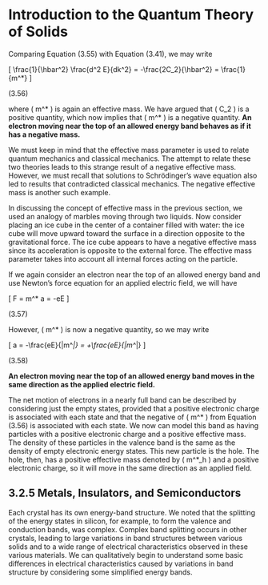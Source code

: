 # Introduction to the Quantum Theory of Solids

Comparing Equation (3.55) with Equation (3.41), we may write

\[
\frac{1}{\hbar^2} \frac{d^2 E}{dk^2} = -\frac{2C_2}{\hbar^2} = \frac{1}{m^*}
\]

(3.56)

where \( m^* \) is again an effective mass. We have argued that \( C_2 \) is a positive quantity, which now implies that \( m^* \) is a negative quantity. **An electron moving near the top of an allowed energy band behaves as if it has a negative mass.**

We must keep in mind that the effective mass parameter is used to relate quantum mechanics and classical mechanics. The attempt to relate these two theories leads to this strange result of a negative effective mass. However, we must recall that solutions to Schrödinger’s wave equation also led to results that contradicted classical mechanics. The negative effective mass is another such example.

In discussing the concept of effective mass in the previous section, we used an analogy of marbles moving through two liquids. Now consider placing an ice cube in the center of a container filled with water: the ice cube will move upward toward the surface in a direction opposite to the gravitational force. The ice cube appears to have a negative effective mass since its acceleration is opposite to the external force. The effective mass parameter takes into account all internal forces acting on the particle.

If we again consider an electron near the top of an allowed energy band and use Newton’s force equation for an applied electric field, we will have

\[
F = m^* a = -eE
\]

(3.57)

However, \( m^* \) is now a negative quantity, so we may write

\[
a = -\frac{eE}{|m^*|} = +\frac{eE}{|m^*|}
\]

(3.58)

**An electron moving near the top of an allowed energy band moves in the same direction as the applied electric field.**

The net motion of electrons in a nearly full band can be described by considering just the empty states, provided that a positive electronic charge is associated with each state and that the negative of \( m^* \) from Equation (3.56) is associated with each state. We now can model this band as having particles with a positive electronic charge and a positive effective mass. The density of these particles in the valence band is the same as the density of empty electronic energy states. This new particle is the hole. The hole, then, has a positive effective mass denoted by \( m^*_h \) and a positive electronic charge, so it will move in the same direction as an applied field.

## 3.2.5 Metals, Insulators, and Semiconductors

Each crystal has its own energy-band structure. We noted that the splitting of the energy states in silicon, for example, to form the valence and conduction bands, was complex. Complex band splitting occurs in other crystals, leading to large variations in band structures between various solids and to a wide range of electrical characteristics observed in these various materials. We can qualitatively begin to understand some basic differences in electrical characteristics caused by variations in band structure by considering some simplified energy bands.